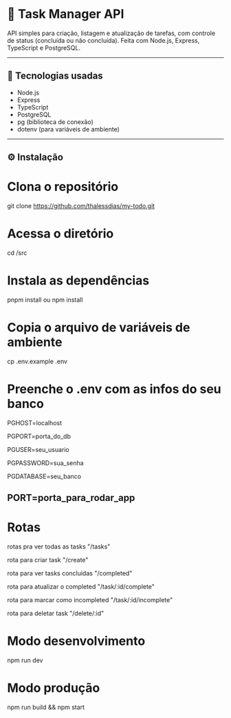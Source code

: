 # 📝 Task Manager API

API simples para criação, listagem e atualização de tarefas, com controle de status (concluída ou não concluída). Feita com Node.js, Express, TypeScript e PostgreSQL.

---

## 🚀 Tecnologias usadas

- Node.js
- Express
- TypeScript
- PostgreSQL
- pg (biblioteca de conexão)
- dotenv (para variáveis de ambiente)

---

## ⚙️ Instalação

# Clona o repositório

git clone https://github.com/thalessdias/my-todo.git

# Acessa o diretório

cd /src

# Instala as dependências

pnpm install ou npm install

# Copia o arquivo de variáveis de ambiente

cp .env.example .env

# Preenche o .env com as infos do seu banco

PGHOST=localhost

PGPORT=porta_do_db

PGUSER=seu_usuario

PGPASSWORD=sua_senha

PGDATABASE=seu_banco

PORT=porta_para_rodar_app
---

# Rotas

rotas pra ver todas as tasks
"/tasks"

rota para criar task
"/create"

rota para ver tasks concluidas
"/completed"

rota para atualizar o completed
"/task/:id/complete"

rota para marcar como incompleted
"/task/:id/incomplete"

rota para deletar task
"/delete/:id"

# Modo desenvolvimento

npm run dev

# Modo produção

npm run build && npm start

